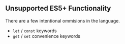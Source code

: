 ## Unsupported ES5+ Functionality

There are a few intentional ommisions in the language.

  * `let` / `const` keywords 
  * `get` / `set` convenience keywords

